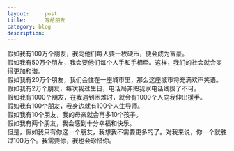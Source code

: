 ```yaml
---
layout:     post
title:      写给朋友
category: blog
description: 
---
```



假如我有100万个朋友，我向他们每人要一枚硬币，便会成为富豪。  
假如我有50万个朋友，我会要他们每个人手和手相牵。这样，我们的社会就会变得更加和谐。  
假如我有20万个朋友，我们会住在一座城市里，那么这座城市将充满欢声笑语。  
假如我有2万个朋友，每次我过生日，电话局非把我家电话线拔了不可。  
假如我有1000个朋友，在我遇到困难时，就会有1000个人向我伸出援手。  
假如我有100个朋友，我身边就有100个人生导师。  
假如我有10个朋友，我的母亲就会再多10个孩子。  
假如我有两个朋友，我会感到十分幸福和快乐。  
但是，假如我只有你这一个朋友，我想我不需要更多的了。对我来说，你一个就胜过100万个。我需要你，我也会珍惜你。  
